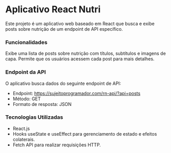 # Aplicativo React Nutri
Este projeto é um aplicativo web baseado em React que busca e exibe posts sobre nutrição de um endpoint de API específico.
### Funcionalidades
Exibe uma lista de posts sobre nutrição com títulos, subtítulos e imagens de capa.
Permite que os usuários acessem cada post para mais detalhes.
### Endpoint da API
O aplicativo busca dados do seguinte endpoint de API:
- Endpoint: https://sujeitoprogramador.com/rn-api/?api=posts
- Método: GET
- Formato de resposta: JSON
### Tecnologias Utilizadas
- React.js
- Hooks useState e useEffect para gerenciamento de estado e efeitos colaterais.
- Fetch API para realizar requisições HTTP.
